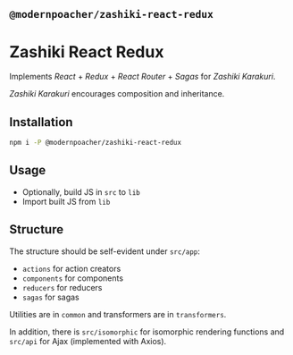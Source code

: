 ## `@modernpoacher/zashiki-react-redux`

# Zashiki React Redux

Implements *React* + *Redux* + *React Router* + *Sagas* for *Zashiki Karakuri*.

*Zashiki Karakuri* encourages composition and inheritance.

## Installation

```bash
npm i -P @modernpoacher/zashiki-react-redux
```

## Usage

- Optionally, build JS in `src` to `lib`
- Import built JS from `lib`

## Structure

The structure should be self-evident under `src/app`:

- `actions` for action creators
- `components` for components
- `reducers` for reducers
- `sagas` for sagas

Utilities are in `common` and transformers are in `transformers`.

In addition, there is `src/isomorphic` for isomorphic rendering functions and `src/api` for Ajax (implemented with Axios).
